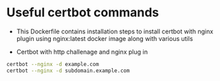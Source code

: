 # Useful certbot commands
- This Dockerfile contains installation steps to install certbot with nginx plugin using nginx:latest docker image along with various utils
  
- Certbot with http challenage and nginx plug in
```bash
certbot --nginx -d example.com
certbot --nginx -d subdomain.example.com
```